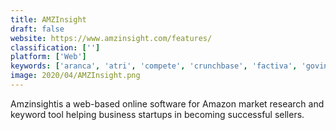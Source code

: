 ```yaml
---
title: AMZInsight
draft: false 
website: https://www.amzinsight.com/features/
classification: ['']
platform: ['Web']
keywords: ['aranca', 'atri', 'compete', 'crunchbase', 'factiva', 'govini', 'ibm_mq', 'kompyte', 'leadmi', 'owler', 'pitchbook', 'poster_pos', 'prisync', 'slemma', 'tapclicks', 'zoominfo', 'emarketer']
image: 2020/04/AMZInsight.png
---
```

Amzinsightis a web-based online software for Amazon market research and keyword tool helping business startups in becoming successful sellers.